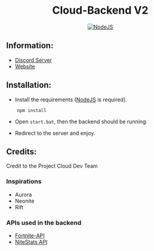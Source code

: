 <h1 align='center'>Cloud-Backend V2</h1>

<p align='center'>
    <a href='https://nodejs.org/en/download/' align='center'>
        <img alt='NodeJS' src='https://media.discordapp.net/attachments/835302046592270446/847286989123485706/3.png?width=1005&height=565'>
    </a>
</p>

## Information:
- [Discord Server](https://discord.gg/MfXNpTg4EV)
- [Website](https://cloudfn.dev/)

## Installation:
- Install the requirements ([NodeJS](https://nodejs.org/en/download/) is required).
```
    npm install
```
- Open ``start.bat``, then the backend should be running.

- Redirect to the server and enjoy.

## Credits:
Credit to the Project Cloud Dev Team

### Inspirations
- Aurora
- Neonite
- Rift


### APIs used in the backend
- [Fortnite-API](https://fortnite-api.com/)
- [NiteStats API](https://nitestats.com/)
